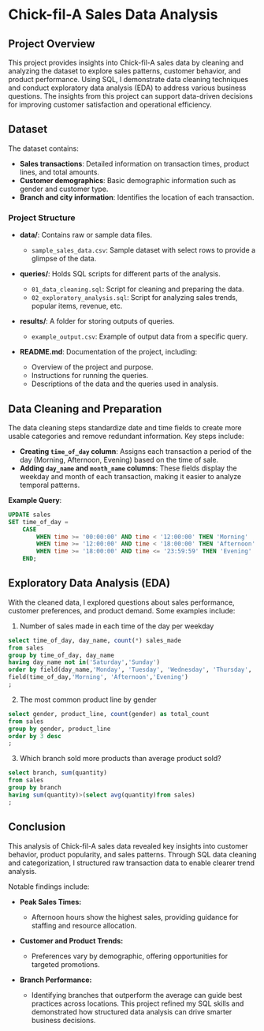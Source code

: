 # Chick-fil-A Sales Data Analysis

## Project Overview
This project provides insights into Chick-fil-A sales data by cleaning and analyzing the dataset to explore sales patterns, customer behavior, and product performance. Using SQL, I demonstrate data cleaning techniques and conduct exploratory data analysis (EDA) to address various business questions. The insights from this project can support data-driven decisions for improving customer satisfaction and operational efficiency.

## Dataset
The dataset contains:
- **Sales transactions**: Detailed information on transaction times, product lines, and total amounts.
- **Customer demographics**: Basic demographic information such as gender and customer type.
- **Branch and city information**: Identifies the location of each transaction.
  
### Project Structure

- **data/**: Contains raw or sample data files.
    - `sample_sales_data.csv`: Sample dataset with select rows to provide a glimpse of the data.

- **queries/**: Holds SQL scripts for different parts of the analysis.
    - `01_data_cleaning.sql`: Script for cleaning and preparing the data.
    - `02_exploratory_analysis.sql`: Script for analyzing sales trends, popular items, revenue, etc.

- **results/**: A folder for storing outputs of queries.
    - `example_output.csv`: Example of output data from a specific query.

- **README.md**: Documentation of the project, including:
    - Overview of the project and purpose.
    - Instructions for running the queries.
    - Descriptions of the data and the queries used in analysis.



## Data Cleaning and Preparation
The data cleaning steps standardize date and time fields to create more usable categories and remove redundant information. Key steps include:

- **Creating `time_of_day` column**: Assigns each transaction a period of the day (Morning, Afternoon, Evening) based on the time of sale.
- **Adding `day_name` and `month_name` columns**: These fields display the weekday and month of each transaction, making it easier to analyze temporal patterns.

**Example Query**:
```sql
UPDATE sales
SET time_of_day = 
    CASE
        WHEN time >= '00:00:00' AND time < '12:00:00' THEN 'Morning'
        WHEN time >= '12:00:00' AND time < '18:00:00' THEN 'Afternoon'
        WHEN time >= '18:00:00' AND time <= '23:59:59' THEN 'Evening'
    END;
```
## Exploratory Data Analysis (EDA)
With the cleaned data, I explored questions about sales performance, customer preferences, and product demand. 
Some examples include:

1. Number of sales made in each time of the day per weekday
```sql
select time_of_day, day_name, count(*) sales_made
from sales
group by time_of_day, day_name
having day_name not in('Saturday','Sunday')
order by field(day_name,'Monday', 'Tuesday', 'Wednesday', 'Thursday', 'Friday'), 
field(time_of_day,'Morning', 'Afternoon','Evening')
;
```

2. The most common product line by gender
```sql
select gender, product_line, count(gender) as total_count
from sales
group by gender, product_line
order by 3 desc
;
```

3. Which branch sold more products than average product sold?
```sql
select branch, sum(quantity)
from sales
group by branch
having sum(quantity)>(select avg(quantity)from sales)
;
```
## Conclusion
This analysis of Chick-fil-A sales data revealed key insights into customer behavior, product popularity, and sales patterns. Through SQL data cleaning and categorization, I structured raw transaction data to enable clearer trend analysis.

Notable findings include:

- **Peak Sales Times:**
  - Afternoon hours show the highest sales, providing guidance for staffing and resource allocation.

- **Customer and Product Trends:**
  - Preferences vary by demographic, offering opportunities for targeted promotions.
- **Branch Performance:**
  - Identifying branches that outperform the average can guide best practices across locations.
This project refined my SQL skills and demonstrated how structured data analysis can drive smarter business decisions.

